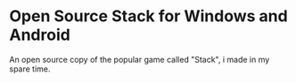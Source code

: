 # Open Source Stack for Windows and Android

An open source copy of the popular game called "Stack", i made in my spare time.

